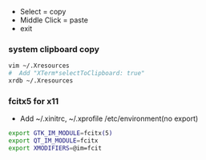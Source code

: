 * Select = copy
* Middle Click = paste
* exit

### system clipboard copy
```bash
vim ~/.Xresources
#  Add "XTerm*selectToClipboard: true"
xrdb ~/.Xresources
```




### fcitx5 for x11
* Add ~/.xinitrc, ~/.xprofile /etc/environment(no export) 

```bash
export GTK_IM_MODULE=fcitx(5)
export QT_IM_MODULE=fcitx
export XMODIFIERS=@im=fcit
```